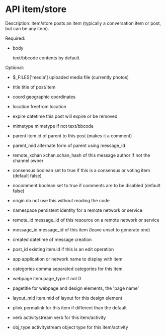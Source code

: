 API item/store
==============


Description: item/store posts an item (typically a conversation item or post, but can be any item). 


Required:

- body

	text/bbcode contents by default.


Optional:

- $_FILES['media']
	uploaded media file (currently photos)

- title
	title of post/item

- coord
	geographic coordinates

- location
	freefrom location

- expire
	datetime this post will expire or be removed

- mimetype
	mimetype if not text/bbcode

- parent
	item.id of parent to this post (makes it a comment)

- parent_mid
	alternate form of parent using message_id

- remote_xchan
	xchan.xchan_hash of this message author if not the channel owner

- consensus
	boolean set to true if this is a consensus or voting item (default false)

- nocomment
	boolean set to true if comments are to be disabled (default false)

- origin
	do not use this without reading the code

- namespace
	persistent identity for a remote network or service

- remote_id
	message_id of this resource on a remote network or service

- message_id
	message_id of this item (leave unset to generate one)

- created
	datetime of message creation

- post_id
	existing item.id if this is an edit operation

- app
	application or network name to display with item

- categories
	comma separated categories for this item

- webpage
	item.page_type if not 0

- pagetitle
	for webpage and design elements, the 'page name'

- layout_mid
	item.mid of layout for this design element

- plink
	permalink for this item if different than the default

- verb
	activitystream verb for this item/activity

- obj_type
	activitystream object type for this item/activity


